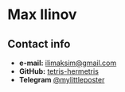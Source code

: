 # Max Ilinov
## Contact info

* **e-mail:** [ilimaksim@gmail.com](ilimaksim@gmail.com)
* **GitHub:** [tetris-hermetris](https://github.com/tetris-hermetris)
* **Telegram** [@mylittleposter](https://t.me/mylittleposter)
